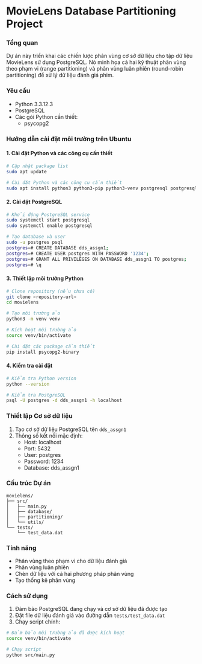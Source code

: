 # MovieLens Database Partitioning Project

### Tổng quan
Dự án này triển khai các chiến lược phân vùng cơ sở dữ liệu cho tập dữ liệu MovieLens sử dụng PostgreSQL. Nó minh họa cả hai kỹ thuật phân vùng theo phạm vi (range partitioning) và phân vùng luân phiên (round-robin partitioning) để xử lý dữ liệu đánh giá phim.

### Yêu cầu
- Python 3.3.12.3
- PostgreSQL
- Các gói Python cần thiết:
  - psycopg2

### Hướng dẫn cài đặt môi trường trên Ubuntu

#### 1. Cài đặt Python và các công cụ cần thiết
```bash
# Cập nhật package list
sudo apt update

# Cài đặt Python và các công cụ cần thiết
sudo apt install python3 python3-pip python3-venv postgresql postgresql-contrib
```

#### 2. Cài đặt PostgreSQL
```bash
# Khởi động PostgreSQL service
sudo systemctl start postgresql
sudo systemctl enable postgresql

# Tạo database và user
sudo -u postgres psql
postgres=# CREATE DATABASE dds_assgn1;
postgres=# CREATE USER postgres WITH PASSWORD '1234';
postgres=# GRANT ALL PRIVILEGES ON DATABASE dds_assgn1 TO postgres;
postgres=# \q
```

#### 3. Thiết lập môi trường Python
```bash
# Clone repository (nếu chưa có)
git clone <repository-url>
cd movielens

# Tạo môi trường ảo
python3 -m venv venv

# Kích hoạt môi trường ảo
source venv/bin/activate

# Cài đặt các package cần thiết
pip install psycopg2-binary
```

#### 4. Kiểm tra cài đặt
```bash
# Kiểm tra Python version
python --version

# Kiểm tra PostgreSQL
psql -U postgres -d dds_assgn1 -h localhost
```

### Thiết lập Cơ sở dữ liệu
1. Tạo cơ sở dữ liệu PostgreSQL tên `dds_assgn1`
2. Thông số kết nối mặc định:
   - Host: localhost
   - Port: 5432
   - User: postgres
   - Password: 1234
   - Database: dds_assgn1

### Cấu trúc Dự án
```
movielens/
├── src/
│   ├── main.py
│   ├── database/
│   ├── partitioning/
│   └── utils/
└── tests/
    └── test_data.dat
```

### Tính năng
- Phân vùng theo phạm vi cho dữ liệu đánh giá
- Phân vùng luân phiên
- Chèn dữ liệu với cả hai phương pháp phân vùng
- Tạo thống kê phân vùng

### Cách sử dụng
1. Đảm bảo PostgreSQL đang chạy và cơ sở dữ liệu đã được tạo
2. Đặt file dữ liệu đánh giá vào đường dẫn `tests/test_data.dat`
3. Chạy script chính:
```bash
# Đảm bảo môi trường ảo đã được kích hoạt
source venv/bin/activate

# Chạy script
python src/main.py
``` 